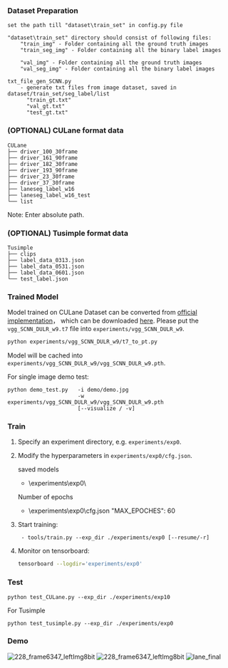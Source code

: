 ### Dataset Preparation
	set the path till "dataset\train_set" in config.py file

	"dataset\train_set" directory should consist of following files:
		"train_img" - Folder containing all the ground truth images
		"train_seg_img" - Folder containing all the binary label images

		"val_img" - Folder containing all the ground truth images
		"val_seg_img" - Folder containing all the binary label images
	
	txt_file_gen_SCNN.py
		- generate txt files from image dataset, saved in dataset/train_set/seg_label/list
		  "train_gt.txt"
		  "val_gt.txt"
		  "test_gt.txt"	

### (OPTIONAL) CULane format data 

```
CULane
├── driver_100_30frame
├── driver_161_90frame
├── driver_182_30frame
├── driver_193_90frame
├── driver_23_30frame
├── driver_37_30frame
├── laneseg_label_w16
├── laneseg_label_w16_test
└── list
```

 Note: Enter absolute path.

### (OPTIONAL) Tusimple format data 

```
Tusimple
├── clips
├── label_data_0313.json
├── label_data_0531.json
├── label_data_0601.json
└── test_label.json
```


### Trained Model 

Model trained on CULane Dataset can be converted from [official implementation](https://github.com/XingangPan/SCNN#Testing)， which can be downloaded [here](https://drive.google.com/open?id=1Wv3r3dCYNBwJdKl_WPEfrEOt-XGaROKu). Please put the `vgg_SCNN_DULR_w9.t7` file into `experiments/vgg_SCNN_DULR_w9`.

  ```bash
  python experiments/vgg_SCNN_DULR_w9/t7_to_pt.py
  ```

Model will be cached into `experiments/vgg_SCNN_DULR_w9/vgg_SCNN_DULR_w9.pth`. 


For single image demo test:

```shell
python demo_test.py   -i demo/demo.jpg 
                      -w experiments/vgg_SCNN_DULR_w9/vgg_SCNN_DULR_w9.pth 
                      [--visualize / -v]
```

### Train 

1. Specify an experiment directory, e.g. `experiments/exp0`. 

2. Modify the hyperparameters in `experiments/exp0/cfg.json`.

	saved models
	- \experiments\exp0\

	Number of epochs 
	- \experiments\exp0\cfg.json
	"MAX_EPOCHES": 60

3. Start training:

   ```shell
	- tools/train.py --exp_dir ./experiments/exp0 [--resume/-r]
   ```

4. Monitor on tensorboard:

   ```bash
   tensorboard --logdir='experiments/exp0'
   ```

### Test

  ``` shell
  python test_CULane.py --exp_dir ./experiments/exp10
  ```

  For Tusimple 

  ```Shell
  python test_tusimple.py --exp_dir ./experiments/exp0
  ```

### Demo
![228_frame6347_leftImg8bit](https://user-images.githubusercontent.com/56112545/189867589-9c3ff5dd-cafd-4499-8b53-39e5400bd4c3.jpg)
![228_frame6347_leftImg8bit](https://user-images.githubusercontent.com/56112545/189867622-77173af7-ac13-468b-a99d-d873c44de6fa.jpg)
![lane_final](https://user-images.githubusercontent.com/56112545/190910553-29415c2e-218e-40fe-a40d-132df58852a5.gif)

